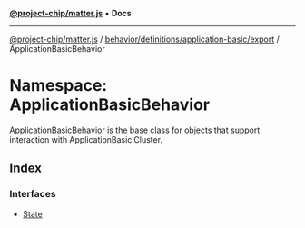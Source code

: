 [**@project-chip/matter.js**](../../../../../../README.md) • **Docs**

***

[@project-chip/matter.js](../../../../../../modules.md) / [behavior/definitions/application-basic/export](../../README.md) / ApplicationBasicBehavior

# Namespace: ApplicationBasicBehavior

ApplicationBasicBehavior is the base class for objects that support interaction with ApplicationBasic.Cluster.

## Index

### Interfaces

- [State](interfaces/State.md)
